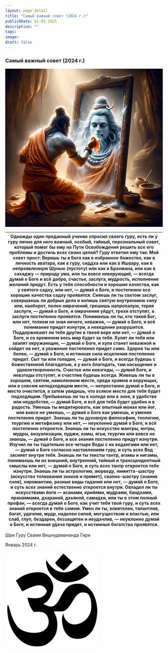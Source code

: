 ```yaml
---
layout: page-detail
title: "Самый важный совет (2024 г.)"
publishDate: 01-01-2025
description: ""
tags:
image:
draft: false
---
```


### Самый важный совет (2024 г.)

![](/upload/medialibrary/b76/b76e495f441a7a77d2081b72a9471718.jpg)  

| Однажды один преданный ученик спросил своего гуру, есть ли у гуру лично для него важный, особый, тайный, персональный совет, который помог бы ему на Пути Освобождения решить все его проблемы и достичь всех своих целей?  Гуру ответил ему так:  Мой совет прост:  Веришь ты в Бога как в избранное божество, как в личность аватара, как в гуру, сиддха или как в Ишвару, как в непроявленную Шунью (пустоту) или как в Брахмана, или как в сахаджу — природу ума, или ты вовсе неверующий, — всегда думай о Боге и всё добро, счастье, заслуга, мудрость, исполнение желаний придут.  Есть у тебя способности и хорошие качества, как у святого садху, или нет, — думай о Боге, и постепенно все хорошие качества садху проявятся.  Сияешь ли ты светом заслуг, совершаешь ли добрые дела и копишь святую внутреннюю силу или, наоборот, полон омрачений, грешишь напропалую, теряя заслуги, — думай о Боге, и омрачения уйдут, грехи отступят, а заслуги постепенно проявятся.  Понимаешь ли ты, кто такой Бог, или нет, толком не зная ничего, неважно, — думай о Боге, и всё понимание придет изнутри, а неведение разрушится.  Поддерживают ли тебя другие в твоей вере или нет, — думай о Боге, и со временем весь мир будет за тебя.  Хулят ли тебя или хвалят окружающие, — думай о Боге, и хула станет неважной и сойдет на нет, а уважение постепенно придет само.  Здоров ты или болен, — думай о Боге, и истинная сила исцеления постепенно придет.  Сыт ты или голоден, — думай о Боге, и всегда будешь с божественной благодатью, а у кого благодать, там насыщение и удовлетворенность.  Счастье или невзгоды, — думай Боге, и невзгоды отступят, и счастлив будешь всегда.  Живешь ли ты в хорошем, святом, намоленном месте, среди храмов и верующих, или в совсем неподходящем месте, — непрестанно думай о Боге, и место очистится, а затем увидишь, что всякое место для тебя будет подходящим.  Пребываешь ли ты в холоде или в зное, в удобстве или неудобстве, — думай Боге, и всё для тебя будет удобно и в радость.  Умеешь ты медитировать, как опытный монах или йог, или вовсе не умеешь, — думай о Боге как умеешь, и умение постепенно придет.  Знаешь ли ты духовную философию, теологию, теургию и метафизику или нет, — неуклонно думай о Боге, и всё постепенно откроется.  Знаешь ли ты искусство мантры, янтры, мудры, визуализации, пуджи, хомы, ягьи, теургии или вовсе не знаешь, — думай о Боге, и все знания постепенно придут изнутри.  Изучил ли ты тщательно все четыре Веды с их ведангами или нет, — думай о Боге согласно наставлениям гуру, и суть всех Вед засияет внутри тебя.  Знаешь ли ты тексты тантр, агамы и нигамы, понимаешь ли их внешний, внутренний, тайный и трансцендентный смыслы или нет, — думай о Боге, и суть всех тантр откроется тебе изнутри.  Знаешь ли ты астрологию, аюрведу, нимитта-шастру (искусство толкования знаков и примет), свапна-шастру (знание снов), хиромантию, разные виды гадания или нет, — думай о Боге, и суть всех знаний естественно откроется внутри.  Овладел ли ты искусствами йоги — асанами, крийями, мудрами, бандхами, пранаямами, дхараной, дхьяной, самадхи, или ты в этом полный профан, — всегда думай о Боге, как учит тебя твой гуру, и суть всех знаний откроется в тебе самом.  Умен ли ты, влиятелен, талантлив, богат, удачлив, мудр, наделен силой, могуществом и властью, или слаб, глуп, бездарен, беззащитен и неудачлив, — неуклонно думай о Боге, и истинная удача придет, и истинные богатства проявятся. |
| ----------------------------------------------------------------------------------------------------------------------------------------------------------------------------------------------------------------------------------------------------------------------------------------------------------------------------------------------------------------------------------------------------------------------------------------------------------------------------------------------------------------------------------------------------------------------------------------------------------------------------------------------------------------------------------------------------------------------------------------------------------------------------------------------------------------------------------------------------------------------------------------------------------------------------------------------------------------------------------------------------------------------------------------------------------------------------------------------------------------------------------------------------------------------------------------------------------------------------------------------------------------------------------------------------------------------------------------------------------------------------------------------------------------------------------------------------------------------------------------------------------------------------------------------------------------------------------------------------------------------------------------------------------------------------------------------------------------------------------------------------------------------------------------------------------------------------------------------------------------------------------------------------------------------------------------------------------------------------------------------------------------------------------------------------------------------------------------------------------------------------------------------------------------------------------------------------------------------------------------------------------------------------------------------------------------------------------------------------------------------------------------------------------------------------------------------------------------------------------------------------------------------------------------------------------------------------------------------------------------------------------------------------------------------------------------------------------------------------------------------------------------------------------------------------------------------------------------------------------------------------------------------------------------------------------------------------------------------------------------------------------------------------------------------------------------------------------------------------------------------------------------------------------------------------------------------------------------------------------------------------------------------------------------------------------------------------------------------------------------------------------------------------------------------------------------------------------------------------------------------------------------------------------- |

 Шри Гуру Свами Вишнудевананда Гири

 Январь 2024 г.

![Ом](/upload/medialibrary/4e5/4e59138d7f13f8137afb77ab8ee41988.png "Ом") 
  
  
